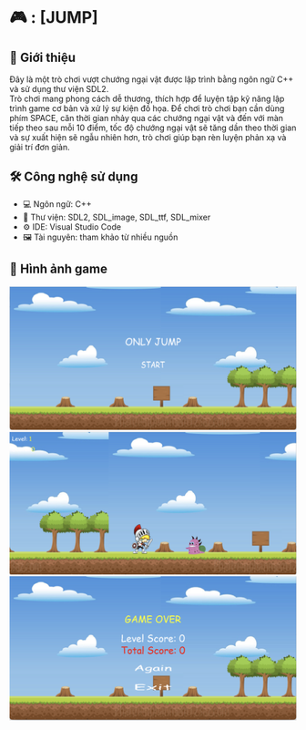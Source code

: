 # 🎮 : [JUMP]

## 📌 Giới thiệu
Đây là một trò chơi vượt chướng ngại vật được lập trình bằng ngôn ngữ C++ và sử dụng thư viện SDL2.  
Trò chơi mang phong cách dễ thương, thích hợp để luyện tập kỹ năng lập trình game cơ bản và xử lý sự kiện đồ họa.
Để chơi trò chơi bạn cần dùng phím SPACE, căn thời gian nhảy qua các chướng ngại vật và đến với màn tiếp theo sau mỗi 10 điểm, tốc độ chướng ngại vật sẽ tăng dần theo thời gian và sự xuất hiện sẽ ngẫu nhiên hơn, trò chơi giúp bạn rèn luyện phản xạ và giải trí đơn giản.
## 🛠️ Công nghệ sử dụng
- 💻 Ngôn ngữ: C++
- 🎨 Thư viện: SDL2, SDL_image, SDL_ttf, SDL_mixer
- ⚙️ IDE: Visual Studio Code 
- 🖼️ Tài nguyên: tham khảo từ nhiều nguồn

## 🚀 Hình ảnh game
![Giao diện mở đầu](/screenshots/start.png)
![Gameplay](/screenshots/gameplay.png)
![Thông báo khi thua](/screenshots/over.png)
